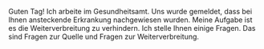 Guten Tag! Ich arbeite im Gesundheitsamt. Uns wurde gemeldet, dass bei Ihnen ansteckende Erkrankung nachgewiesen wurden. Meine Aufgabe ist es die Weiterverbreitung zu verhindern. Ich stelle Ihnen einige Fragen. Das sind Fragen zur Quelle und Fragen zur Weiterverbreitung.
